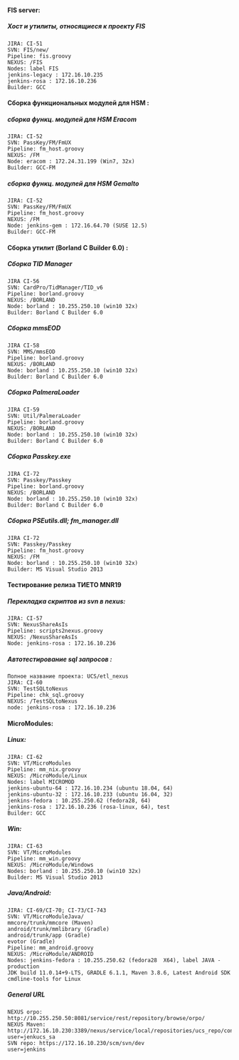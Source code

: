 #### FIS server:
##### Хост и утилиты, относящиеся к проекту FIS
```
JIRA: CI-51
SVN: FIS/new/
Pipeline: fis.groovy
NEXUS: /FIS
Nodes: label FIS
jenkins-legacy : 172.16.10.235
jenkins-rosa : 172.16.10.236
Builder: GCC
```
#### Сборка функциональных модулей для HSM :
##### сборка функц. модулей для HSM Eracom
```
JIRA: CI-52
SVN: PassKey/FM/FmUX
Pipeline: fm_host.groovy
NEXUS: /FM
Node: eracom : 172.24.31.199 (Win7, 32x)
Builder: GCC-FM
```
##### сборка функц. модулей для HSM Gemalto
```
JIRA: CI-52
SVN: PassKey/FM/FmUX
Pipeline: fm_host.groovy
NEXUS: /FM
Node: jenkins-gem : 172.16.64.70 (SUSE 12.5)
Builder: GCC-FM
```
#### Сборка утилит (Borland C Builder 6.0) : 
##### Cборка TID Manager
```
JIRA CI-56
SVN: CardPro/TidManager/TID_v6
Pipeline: borland.groovy
NEXUS: /BORLAND
Node: borland : 10.255.250.10 (win10 32x)
Builder: Borland C Builder 6.0
```
##### Cборка mmsEOD
```
JIRA CI-58
SVN: MMS/mmsEOD
Pipeline: borland.groovy
NEXUS: /BORLAND
Node: borland : 10.255.250.10 (win10 32x)
Builder: Borland C Builder 6.0
```
##### Cборка PalmeraLoader
```
JIRA CI-59
SVN: Util/PalmeraLoader
Pipeline: borland.groovy
NEXUS: /BORLAND
Node: borland : 10.255.250.10 (win10 32x)
Builder: Borland C Builder 6.0
```
##### Cборка Passkey.exe
```
JIRA CI-72
SVN: Passkey/Passkey
Pipeline: borland.groovy
NEXUS: /BORLAND
Node: borland : 10.255.250.10 (win10 32x)
Builder: Borland C Builder 6.0
```
##### Cборка PSEutils.dll; fm_manager.dll
```
JIRA CI-72
SVN: Passkey/Passkey
Pipeline: fm_host.groovy
NEXUS: /FM
Node: borland : 10.255.250.10 (win10 32x)
Builder: MS Visual Studio 2013
```
#### Тестирование релиза ТИЕТО MNR19
##### Перекладка скриптов из svn в nexus: 
```
JIRA: CI-57
SVN: NexusShareAsIs
Pipeline: scripts2nexus.groovy
NEXUS: /NexusShareAsIs
Node: jenkins-rosa : 172.16.10.236
```
##### Автотестирование sql запросов :
```
Полное название проекта: UCS/etl_nexus
JIRA: CI-60
SVN: TestSQLtoNexus
Pipeline: chk_sql.groovy
NEXUS: /TestSQLtoNexus
node: jenkins-rosa : 172.16.10.236
```
#### MicroModules: 
##### Linux: 
```
JIRA: CI-62
SVN: VT/MicroModules
Pipeline: mm_nix.groovy
NEXUS: /MicroModule/Linux
Nodes: label MICROMOD
jenkins-ubuntu-64 : 172.16.10.234 (ubuntu 18.04, 64)
jenkins-ubuntu-32 : 172.16.10.233 (ubuntu 16.04, 32)
jenkins-fedora : 10.255.250.62 (fedora28, 64)
jenkins-rosa : 172.16.10.236 (rosa-linux, 64), test
Builder: GCC
```
##### Win: 
```
JIRA: CI-63
SVN: VT/MicroModules
Pipeline: mm_win.groovy
NEXUS: /MicroModule/Windows
Nodes: borland : 10.255.250.10 (win10 32x)
Builder: MS Visual Studio 2013
```
##### Java/Android:
```
JIRA: CI-69/CI-70; CI-73/CI-743
SVN: VT/MicroModuleJava/
mmcore/trunk/mmcore (Maven)
android/trunk/mmlibrary (Gradle)
android/trunk/app (Gradle)
evotor (Gradle)
Pipeline: mm_android.groovy
NEXUS: /MicroModule/ANDROID
Nodes: jenkins-fedora : 10.255.250.62 (fedora28  X64), label JAVA - production
JDK build 11.0.14+9-LTS, GRADLE 6.1.1, Maven 3.8.6, Latest Android SDK cmdline-tools for Linux
```
##### General URL
```
NEXUS orpo: http://10.255.250.50:8081/service/rest/repository/browse/orpo/
NEXUS Maven: http://172.16.10.230:3389/nexus/service/local/repositories/ucs_repo/content
user=jenkucs_sa
SVN repo: https://172.16.10.230/scm/svn/dev
user=jenkins
```